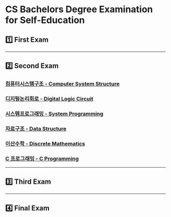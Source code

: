 # CS Bachelors Degree Examination for Self-Education

## :one: First Exam



---

## :two: Second Exam

### [컴퓨터시스템구조 - Computer System Structure](https://github.com/lisy0123/CS_Bachelors_Degree_Examination_for_Self-Education/blob/master/1/Computer_System_Structure.pdf)

### [디지털논리회로 - Digital Logic Circuit](https://github.com/lisy0123/CS_Bachelors_Degree_Examination_for_Self-Education/blob/master/1/Digital_Logic_Circuit.pdf)

### [시스템프로그래밍 - System Programming](https://github.com/lisy0123/CS_Bachelors_Degree_Examination_for_Self-Education/blob/master/1/System_Programming.pdf)

### [자료구조 - Data Structure](https://github.com/lisy0123/CS_Bachelors_Degree_Examination_for_Self-Education/blob/master/1/Data_structure/Data_Structure.pdf)

### [이산수학 - Discrete Mathematics](https://github.com/lisy0123/CS_Bachelors_Degree_Examination_for_Self-Education/blob/master/1/Discrete_Mathematics.pdf)

### [C 프로그래밍 - C Programming](https://github.com/lisy0123/CS_Bachelors_Degree_Examination_for_Self-Education/blob/master/1/C/C_Programming.pdf)

---

## :three: Third Exam



---

## :four: Final Exam

